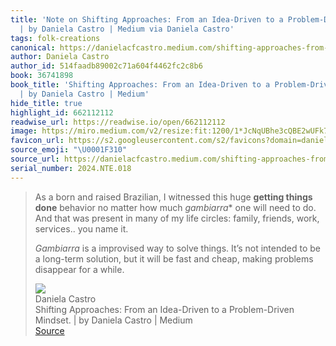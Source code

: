 ```yaml
---
title: 'Note on Shifting Approaches: From an Idea-Driven to a Problem-Driven Mindset.
  | by Daniela Castro | Medium via Daniela Castro'
tags: folk-creations
canonical: https://danielacfcastro.medium.com/shifting-approaches-from-an-idea-driven-to-a-problem-driven-mindset-262439615395
author: Daniela Castro
author_id: 514faadb89002c71a604f4462fc2c8b6
book: 36741898
book_title: 'Shifting Approaches: From an Idea-Driven to a Problem-Driven Mindset.
  | by Daniela Castro | Medium'
hide_title: true
highlight_id: 662112112
readwise_url: https://readwise.io/open/662112112
image: https://miro.medium.com/v2/resize:fit:1200/1*JcNqUBhe3cQBE2wUFk730g.jpeg
favicon_url: https://s2.googleusercontent.com/s2/favicons?domain=danielacfcastro.medium.com
source_emoji: "\U0001F310"
source_url: https://danielacfcastro.medium.com/shifting-approaches-from-an-idea-driven-to-a-problem-driven-mindset-262439615395#:~:text=As%20a%20born,for%20a%20while.
serial_number: 2024.NTE.018
---
```

> As a born and raised Brazilian, I witnessed this huge **getting things done** behavior no matter how much *gambiarra** one will need to do. And that was present in many of my life circles: family, friends, work, services.. you name it.
> 
> *Gambiarra* is a improvised way to solve things. It’s not intended to be a long-term solution, but it will be fast and cheap, making problems disappear for a while.
> <div class="quoteback-footer"><div class="quoteback-avatar"><img class="mini-favicon" src="https://s2.googleusercontent.com/s2/favicons?domain=danielacfcastro.medium.com"></div><div class="quoteback-metadata"><div class="metadata-inner"><span style="display:none">FROM:</span><div aria-label="Daniela Castro" class="quoteback-author"> Daniela Castro</div><div aria-label="Shifting Approaches: From an Idea-Driven to a Problem-Driven Mindset. | by Daniela Castro | Medium" class="quoteback-title"> Shifting Approaches: From an Idea-Driven to a Problem-Driven Mindset. | by Daniela Castro | Medium</div></div></div><div class="quoteback-backlink"><a target="_blank" aria-label="go to the full text of this quotation" rel="noopener" href="https://danielacfcastro.medium.com/shifting-approaches-from-an-idea-driven-to-a-problem-driven-mindset-262439615395#:~:text=As%20a%20born,for%20a%20while." class="quoteback-arrow"> Source</a></div></div>